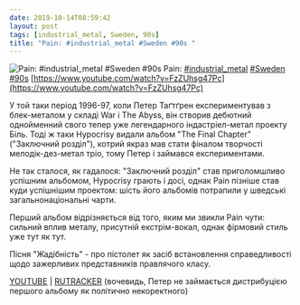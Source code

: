 ```yaml
---
date: 2019-10-14T08:59:42
layout: post
tags: [industrial_metal, Sweden, 90s]
title: "Pain: #industrial_metal #Sweden #90s "
---
```

![Pain: #industrial_metal #Sweden #90s ](https://i.ytimg.com/vi/FzZUhsg47Pc/hqdefault.jpg)
Pain: [#industrial_metal](/tags/#industrial_metal) [#Sweden](/tags/#Sweden) [#90s](/tags/#90s) [https://www.youtube.com/watch?v=FzZUhsg47Pc](https://www.youtube.com/watch?v=FzZUhsg47Pc)

У той таки період 1996-97, коли Петер Таґтґрен експериментував з блек-металом у складі War і The Abyss, він створив дебютний однойменний свого тепер уже легендарного індастріел-метал проекту Біль. Тоді ж таки Hypocrisy видали альбом &quot;The Final Chapter&quot; (&quot;Заключний розділ&quot;), котрий якраз мав стати фіналом творчості мелодік-дез-метал тріо, тому Петер і займався експериментами.

Не так сталося, як гадалося: &quot;Заключний розділ&quot; став приголомшливо успішним альбомом, Hypocrisy грають і досі, однак Pain пізніше став куди успішнішим проектом: шість його альбомів потрапили у шведські загальнонаціональні чарти.

Перший альбом відрізняється від того, яким ми звикли Pain чути: сильний вплив металу, присутній екстрім-вокал, однак фірмовий стиль уже тут як тут.

Пісня &quot;Жадібність&quot; - про пістолет як засіб встановлення справедливості щодо зажерливих представників правлячого класу.

[YOUTUBE](https://www.youtube.com/playlist?list=PLCeqflf6R2wCNkysIRSpA1TihJzcDqzf_) \| [RUTRACKER](https://rutracker.org/forum/viewtopic.php?t=3979386) (вочевидь, Петер не займається дистрибуцією першого альбому як політично некоректного)
